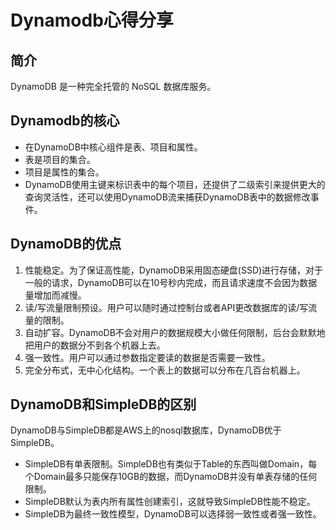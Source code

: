 # Dynamodb心得分享

## 简介

DynamoDB 是一种完全托管的 NoSQL 数据库服务。

## Dynamodb的核心

- 在DynamoDB中核心组件是表、项目和属性。
- 表是项目的集合。
- 项目是属性的集合。
- DynamoDB使用主键来标识表中的每个项目，还提供了二级索引来提供更大的查询灵活性，还可以使用DynamoDB流来捕获DynamoDB表中的数据修改事件。

## DynamoDB的优点

1. 性能稳定。为了保证高性能，DynamoDB采用固态硬盘(SSD)进行存储，对于一般的请求，DynamoDB可以在10号秒内完成，而且请求速度不会因为数据量增加而减慢。
2. 读/写流量限制预设。用户可以随时通过控制台或者API更改数据库的读/写流量的限制。
3. 自动扩容。DynamoDB不会对用户的数据规模大小做任何限制，后台会默默地把用户的数据分不到各个机器上去。
4. 强一致性。用户可以通过参数指定要读的数据是否需要一致性。
5. 完全分布式，无中心化结构。一个表上的数据可以分布在几百台机器上。

## DynamoDB和SimpleDB的区别 

DynamoDB与SimpleDB都是AWS上的nosql数据库，DynamoDB优于SimpleDB。

- SimpleDB有单表限制。SimpleDB也有类似于Table的东西叫做Domain，每个Domain最多只能保存10GB的数据，而DynamoDB并没有单表存储的任何限制。
- SimpleDB默认为表内所有属性创建索引，这就导致SimpleDB性能不稳定。
- SimpleDB为最终一致性模型，DynamoDB可以选择弱一致性或者强一致性。
